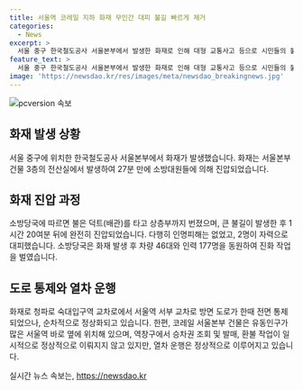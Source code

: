 ```yaml
---
title: 서울역 코레일 지하 화재 무인간 대피 불길 빠르게 제거
categories:
  - News
excerpt: >
  서울 중구 한국철도공사 서울본부에서 발생한 화재로 인해 대형 교통사고 등으로 시민들의 불안감이 커지던 가운데 불길이 잡혀 초진이 완료됐다. 화재로 인한 인명피해는 없었으며, 역창구에서 승차권 조회 및 발매, 환불 작업이 일시 중지됐지만 열차는 정상 운행 중이라고 밝혔다. 이에 시민들은 놀란 가슴을 쓸어내며 코레일톡을 이용해 이용 고객들에 대한 안내를 하고 있다.
feature_text: >
  서울 중구 한국철도공사 서울본부에서 발생한 화재로 인해 대형 교통사고 등으로 시민들의 불안감이 커지던 가운데 불길이 잡혀 초진이 완료됐다. 화재로 인한 인명피해는 없었으며, 역창구에서 승차권 조회 및 발매, 환불 작업이 일시 중지됐지만 열차는 정상 운행 중이라고 밝혔다. 이에 시민들은 놀란 가슴을 쓸어내며 코레일톡을 이용해 이용 고객들에 대한 안내를 하고 있다.
image: 'https://newsdao.kr/res/images/meta/newsdao_breakingnews.jpg'
---
```


<p><img src="https://newsdao.kr/res/images/meta/newsdao_breakingnews.jpg" alt="pcversion 속보" /></p>

<h2 data-ke-size="size26">화재 발생 상황</h2>

<p>서울 중구에 위치한 한국철도공사 서울본부에서 화재가 발생했습니다. 화재는 서울본부 건물 3층의 전산실에서 발생하여 27분 만에 소방대원들에 의해 진압되었습니다.</p>

<h2 data-ke-size="size26">화재 진압 과정</h2>

<p>소방당국에 따르면 불은 덕트(배관)를 타고 상층부까지 번졌으며, 큰 불길이 발생한 후 1시간 20여분 뒤에 완전히 진압되었습니다. 다행히 인명피해는 없었고, 2명이 자력으로 대피했습니다. 소방당국은 화재 발생 후 차량 46대와 인력 177명을 동원하여 진화 작업을 벌였습니다.</p>

<h2 data-ke-size="size26">도로 통제와 열차 운행</h2>

<p>화재로 청파로 숙대입구역 교차로에서 서울역 서부 교차로 방면 도로가 한때 전면 통제되었으나, 순차적으로 정상화되고 있습니다. 한편, 코레일 서울본부 건물은 유동인구가 많은 서울역 바로 옆에 위치해 있으며, 역창구에서 승차권 조회 및 발매, 환불 작업이 일시적으로 정상적으로 이뤄지지 않고 있지만, 열차 운행은 정상적으로 이루어지고 있습니다.</p>
실시간 뉴스 속보는, <a href="https://newsdao.kr" rel="dofollow">https://newsdao.kr</a>


